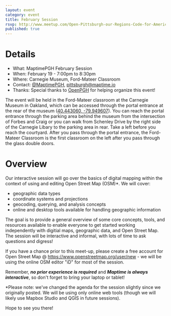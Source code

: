 ```yaml
---
layout: event
category: event
title: February Session
rsvp: http://www.meetup.com/Open-Pittsburgh-our-Regions-Code-for-America-Brigade/events/220260137/
published: true
---
```

# Details

- What:     MaptimePGH February Session
- When:     February 19 - 7:00pm to 8:30pm
- Where:    Carnegie Museum, Ford-Mateer Classroom
- Contact:  [@MaptimePGH](http://twitter.com/maptimePGH), pittsburgh@maptime.io
- Thanks:   Special thanks to [OpenPGH](http://www.meetup.com/Open-Pittsburgh-our-Regions-Code-for-America-Brigade/) for helping organize this event!

The event will be held in the Ford-Mateer classroom at the Carnegie Museum in Oakland, which can be accessed through the portal entrance at the rear of the museum ([40.443060, -79.949607](https://www.google.com/maps/place/40%C2%B026%2735.0%22N+79%C2%B056%2758.6%22W/@40.44306,-79.949607,18z/data=!4m2!3m1!1s0x0:0x0)). You can reach the portal entrance through the parking area behind the museum from the intersection of Forbes and Craig or you can walk from Schenley Drive by the right side of the Carnegie Libary to the parking area in rear.  Take a left before you reach the courtyard. After you pass through the portal entrance, the Ford-Mateer Classroom is the first classroom on the left after you pass through the glass double doors.

# Overview

Our interactive session will go over the basics of digital mapping within the context of using and editing Open Street Map (OSM)*. We will cover:

- geographic data types
- coordinate systems and projections
- geocoding, querying, and analysis concepts
- online and desktop tools available for handling geographic information

The goal is to provide a general overview of some core concepts, tools, and resources available to enable everyone to get started working independently with digitial maps, geographic data, and Open Street Map. The session will be interactive and informal, with lots of time to ask questions and digress!

If you have a chance prior to this meet-up, please create a free account for Open Street Map @ https://www.openstreetmap.org/user/new - we will be using the online OSM editor "iD" for most of the session.

Remember, ***no prior experience is required*** and ***Maptime is always interactive***, so don't forget to bring your laptop or tablet!

*Please note: we've changed the agenda for the session slightly since we originally posted. We will be using only online web tools (though we will likely use Mapbox Studio and QGIS in future sessions).

Hope to see you there!
